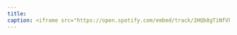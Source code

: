 ```yaml
---
title: 
caption: <iframe src="https://open.spotify.com/embed/track/2HQb8gTiNfVkwCxLNkhHJO" width="100%" height="80" frameBorder="0" allowtransparency="true" allow="encrypted-media"></iframe>
---
```

